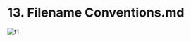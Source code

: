 # 13. Filename Conventions.md

![t1](https://github.com/kiranbansode/learn-react-testing/assets/50626798/727898c4-f76c-46cf-96d7-8a572cab9a91)
